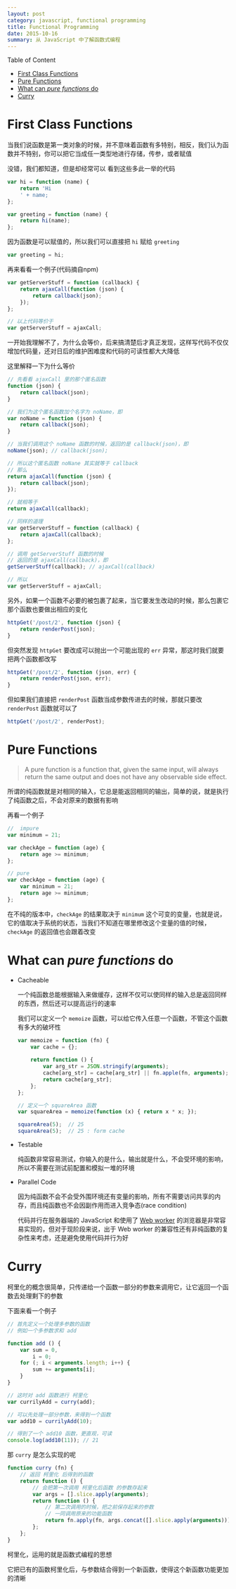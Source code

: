 ```yaml
---
layout: post
category: javascript, functional programming
title: Functional Programming
date: 2015-10-16
summary: 从 JavaScript 中了解函数式编程
---
```


Table of Content

- [First Class Functions](#first-class-functions)
- [Pure	Functions](#pure-functions)
- [What can *pure functions* do](#what-can-pure-functions-do)
- [Curry](#curry)

# First Class Functions

当我们说函数是第一类对象的时候，并不意味着函数有多特别，相反，我们认为函数并不特别，你可以把它当成任一类型地进行存储，传参，或者赋值

没错，我们都知道，但是却经常可以
看到这些多此一举的代码

```javascript
var hi = function (name) {
    return 'Hi
    ' + name;
};

var greeting = function (name) {
    return hi(name);
};
```

因为函数是可以赋值的，所以我们可以直接把 `hi` 赋给 `greeting`

```javascript
var greeting = hi;
```

再来看看一个例子(代码摘自npm)

```javascript
var getServerStuff = function (callback) {
    return ajaxCall(function (json) {
        return callback(json);
    });
};

// 以上代码等价于
var getServerStuff = ajaxCall;
```

一开始我理解不了，为什么会等价，后来搞清楚后才真正发现，这样写代码不仅仅增加代码量，还对日后的维护困难度和代码的可读性都大大降低

这里解释一下为什么等价

```javascript
// 先看看 ajaxCall 里的那个匿名函数
function (json) {
    return callback(json);
}

// 我们为这个匿名函数加个名字为 noName，即
var noName = function (json) {
    return callback(json);
}

// 当我们调用这个 noName 函数的时候，返回的是 callback(json)，即
noName(json); // callback(json);

// 所以这个匿名函数 noNane 其实就等于 callback
// 那么
return ajaxCall(function (json) {
    return callback(json);
});

// 就相等于
return ajaxCall(callback);

// 同样的道理
var getServerStuff = function (callback) {
    return ajaxCall(callback);
};

// 调用 getServerStuff 函数的时候
// 返回的是 ajaxCall(callback)，即
getServerStuff(callback); // ajaxCall(callback)

// 所以
var getServerStuff = ajaxCall;
```

另外，如果一个函数不必要的被包裹了起来，当它要发生改动的时候，那么包裹它那个函数也要做出相应的变化

```javascript
httpGet('/post/2', function (json) {
    return renderPost(json);
}
```

但突然发现 `httpGet` 要改成可以抛出一个可能出现的 `err` 异常，那这时我们就要把两个函数都改写

```javascript
httpGet('/post/2', function (json, err) {
    return renderPost(json, err);
}
```

但如果我们直接把 `renderPost` 函数当成参数传进去的时候，那就只要改 `renderPost` 函数就可以了

```javascript
httpGet('/post/2', renderPost);
```

# Pure Functions

> A	pure function is a function that, given the same input, will always return the same output and does not have any observable side effect.

所谓的纯函数就是对相同的输入，它总是能返回相同的输出，简单的说，就是执行了纯函数之后，不会对原来的数据有影响

再看一个例子

```javascript
//	impure
var minimum = 21;

var checkAge = function (age) {
    return age >= minimum;
};

// pure
var checkAge = function (age) {
    var minimum = 21;
    return age >= minimum;
};
```

在不纯的版本中，`checkAge` 的结果取决于 `minimum` 这个可变的变量，也就是说，它的值取决于系统的状态，当我们不知道在哪里修改这个变量的值的时候，`checkAge` 的返回值也会跟着改变

# What can *pure functions* do

- Cacheable

    一个纯函数总能根据输入来做缓存，这样不仅可以使同样的输入总是返回同样的东西，然后还可以提高运行的速率
    
    我们可以定义一个 `memoize` 函数，可以给它传入任意一个函数，不管这个函数有多大的破坏性
    
    ```javascript
    var memoize = function (fn) {
        var cache = {};
        
        return function () {
            var arg_str = JSON.stringify(arguments);
            cache[arg_str] = cache[arg_str] || fn.apple(fn, arguments);
            return cache[arg_str];
        };
    };
    
    // 定义一个 squareArea 函数
    var squareArea = memoize(function (x) { return x * x; });
    
    squareArea(5);  // 25
    squareArea(5);  // 25 : form cache
    ```
    
- Testable

    纯函数非常容易测试，你输入的是什么，输出就是什么，不会受环境的影响，所以不需要在测试前配置和模拟一堆的环境
    
- Parallel Code

    因为纯函数不会不会受外围环境还有变量的影响，所有不需要访问共享的内存，而且纯函数也不会因副作用而进入竞争态(race condition)
    
    代码并行在服务器端的 JavaScript 和使用了 [Web worker](#web-worker) 的浏览器是非常容易实现的，但对于现阶段来说，出于 Web worker 的兼容性还有非纯函数的复杂性来考虑，还是避免使用代码并行为好
    
# Curry

柯里化的概念很简单，只传递给一个函数一部分的参数来调用它，让它返回一个函数去处理剩下的参数

下面来看一个例子

```javascript
// 首先定义一个处理多参数的函数 
// 例如一个多参数求和 add

function add () {
    var sum = 0,
        i = 0;
    for (; i < arguments.length; i++) {
        sum += arguments[i];
    }
}

// 这时对 add 函数进行 柯里化
var currilyAdd = curry(add);

// 可以先处理一部分参数，来得到一个函数
var add10 = currilyAdd(10);

// 得到了一个 add10 函数，更直观，可读
console.log(add10(11)); // 21
```

那 `curry` 是怎么实现的呢

```javascript
function curry (fn) {
    // 返回 柯里化 后得到的函数
    return function () {
        // 会把第一次调用 柯里化后函数 的参数存起来
        var args = [].slice.apply(arguments);
        return function () {
            // 第二次调用的时候，把之前保存起来的参数
            // 一同调用原来的功能函数
            return fn.apply(fn, args.concat([].slice.apply(arguments)));
        };
    };
}
```

柯里化，运用的就是函数式编程的思想

它把已有的函数柯里化后，与参数结合得到一个新函数，使得这个新函数功能更加的清晰